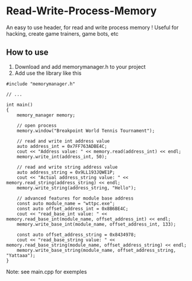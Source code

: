 # Read-Write-Process-Memory

An easy to use header, for read and write process memory ! 
Useful for hacking, create game trainers, game bots, etc


## How to use
1. Download and add memorymanager.h to your project
2. Add use the library like this

```
#include "memorymanager.h"

// ...

int main()
{
	memory_manager memory;
	
	// open process
	memory.window("Breakpoint World Tennis Tournament");
	
	// read and write int address value
	auto address_int = 0x7FF763ADBE4C;
	cout << "Address value: " << memory.read(address_int) << endl;
	memory.write_int(address_int, 50);

	// read and write string address value
	auto address_string = 0x9LL193JQWE1P;
	cout << "Actual address_string value: " << memory.read_string(address_string) << endl;
	memory.write_string(address_string, "Hello");
	
	// advanced features for module base address
	const auto module_name = "wttpc.exe";
	const auto offset_address_int = 0x8B6BE4C;
	cout << "read_base_int value: " << memory.read_base_int(module_name, offset_address_int) << endl;
	memory.write_base_int(module_name, offset_address_int, 133);

	const auto offset_address_string = 0x8434978;
	cout << "read_base_string value: " << memory.read_base_string(module_name, offset_address_string) << endl;
	memory.write_base_string(module_name, offset_address_string, "Yattaaa");
}
```


Note: see main.cpp for exemples
